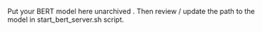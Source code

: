 Put your BERT model here unarchived .
Then review / update the path to the model in start_bert_server.sh script.